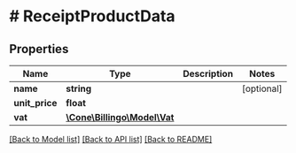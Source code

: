 # # ReceiptProductData

## Properties

Name | Type | Description | Notes
------------ | ------------- | ------------- | -------------
**name** | **string** |  | [optional]
**unit_price** | **float** |  |
**vat** | [**\Cone\Billingo\Model\Vat**](Vat.md) |  |

[[Back to Model list]](../../README.md#models) [[Back to API list]](../../README.md#endpoints) [[Back to README]](../../README.md)
